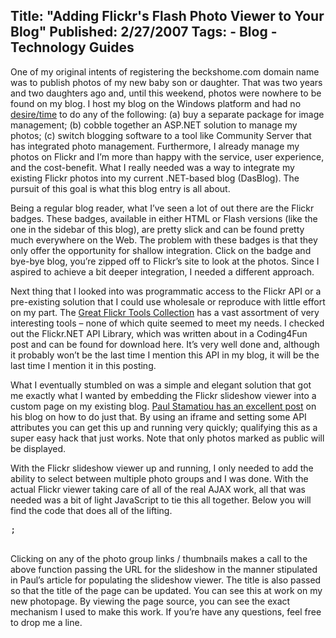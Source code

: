 Title: "Adding Flickr's Flash Photo Viewer to Your Blog"
Published: 2/27/2007
Tags:
    - Blog
    - Technology Guides
---
One of my original intents of registering the beckshome.com domain name was to publish photos of my new baby son or daughter. That was two years and two daughters ago and, until this weekend, photos were nowhere to be found on my blog. I host my blog on the Windows platform and had no <u>desire/time</u> to do any of the following: (a) buy a separate package for image management; (b) cobble together an ASP.NET solution to manage my photos; (c) switch blogging software to a tool like Community Server that has integrated photo management. Furthermore, I already manage my photos on Flickr and I’m more than happy with the service, user experience, and the cost-benefit. What I really needed was a way to integrate my existing Flickr photos into my current .NET-based blog (DasBlog). The pursuit of this goal is what this blog entry is all about.

Being a regular blog reader, what I’ve seen a lot of out there are the Flickr badges. These badges, available in either HTML or Flash versions (like the one in the sidebar of this blog), are pretty slick and can be found pretty much everywhere on the Web. The problem with these badges is that they only offer the opportunity for shallow integration. Click on the badge and bye-bye blog, you’re zipped off to Flickr’s site to look at the photos. Since I aspired to achieve a bit deeper integration, I needed a different approach.

Next thing that I looked into was programmatic access to the Flickr API or a pre-existing solution that I could use wholesale or reproduce with little effort on my part. The [Great Flickr Tools Collection](https://www.quickonlinetips.com/archives/2005/03/great-flickr-tools-collection/) has a vast assortment of very interesting tools – none of which quite seemed to meet my needs. I checked out the Flickr.NET API Library, which was written about in a Coding4Fun post and can be found for download here. It’s very well done and, although it probably won’t be the last time I mention this API in my blog, it will be the last time I mention it in this posting.

What I eventually stumbled on was a simple and elegant solution that got me exactly what I wanted by embedding the Flickr slideshow viewer into a custom page on my existing blog. [Paul Stamatiou has an excellent post](https://paulstamatiou.com/how-to-quickie-embedded-flickr-slideshows/) on his blog on how to do just that. By using an iframe and setting some API attributes you can get this up and running very quickly; qualifying this as a super easy hack that just works. Note that only photos marked as public will be displayed.

With the Flickr slideshow viewer up and running, I only needed to add the ability to select between multiple photo groups and I was done. With the actual Flickr viewer taking care of all of the real AJAX work, all that was needed was a bit of light JavaScript to tie this all together. Below you will find the code that does all of the lifting.

<pre data-enlighter-language="csharp">
<script type="text/javascript">// <![CDATA[
    function changeSlideshow(url, title)
    {
        document.getElementById("SlideShow").src=url;
        document.getElementById("Title").innerHTML=title;
        return false;
    }
// ]]></script>;
</pre>

Clicking on any of the photo group links / thumbnails makes a call to the above function passing the URL for the slideshow in the manner stipulated in Paul’s article for populating the slideshow viewer. The title is also passed so that the title of the page can be updated. You can see this at work on my new photopage. By viewing the page source, you can see the exact mechanism I used to make this work. If you’re have any questions, feel free to drop me a line.